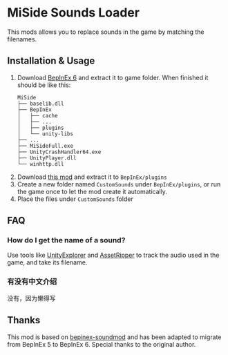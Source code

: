 # MiSide Sounds Loader

This mods allows you to replace sounds in the game by matching the filenames.

## Installation & Usage

1. Download [BepInEx 6](https://github.com/BepInEx/BepInEx/releases/download/v6.0.0-pre.2/BepInEx-Unity.IL2CPP-win-x64-6.0.0-pre.2.zip) and extract it to game folder. When finished it should be like this:
    ```
    MiSide
    ├── baselib.dll
    ├── BepInEx
    │   ├── cache
    │   ├── ...
    │   ├── plugins
    │   └── unity-libs
    ├── ...
    ├── MiSideFull.exe
    ├── UnityCrashHandler64.exe
    ├── UnityPlayer.dll
    └── winhttp.dll
    ```
2. Download [this mod](https://github.com/SherkeyXD/MiSide-Sounds-Loader/releases/download/latest/MiSideSoundsLoader.dll) and extract it to `BepInEx/plugins`
3. Create a new folder named `CustomSounds` under `BepInEx/plugins`, or run the game once to let the mod create it automatically.
4. Place the files under `CustomSounds` folder


## FAQ

### How do I get the name of a sound?

Use tools like [UnityExplorer](https://github.com/yukieiji/UnityExplorer) and [AssetRipper](https://github.com/AssetRipper/AssetRipper) to track the audio used in the game, and take its filename.

### 有没有中文介绍

没有，因为懒得写

## Thanks

This mod is based on [bepinex-soundmod](https://github.com/Ol1vver/bepinex-soundmod) and has been adapted to migrate from BepInEx 5 to BepInEx 6. Special thanks to the original author.